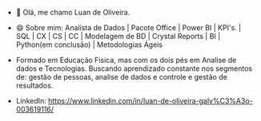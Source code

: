 - 👋 Olá, me chamo Luan de Oliveira.
- 😄 Sobre mim: Analista de Dados | Pacote Office | Power BI | KPI's. | SQL | CX | CS | CC | Modelagem de BD | Crystal Reports | BI | Python(em conclusão) | Metodologias Ágeis
- Formado em Educação Fisica, mas com os dois pés em Analise de dados e Tecnologias. Buscando aprendizado constante nos segmentos de: gestão de pessoas, analise de dados e controle e gestão de resultados.
  
- LinkedIn: https://www.linkedin.com/in/luan-de-oliveira-galv%C3%A3o-003619116/
<!---
M
--->
